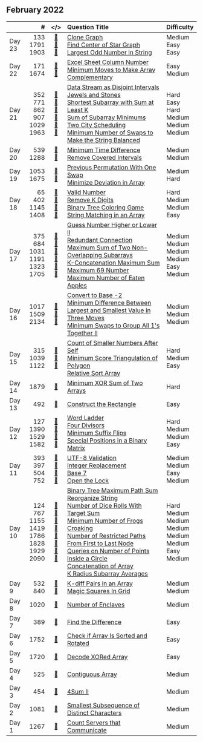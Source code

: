## February 2022

||#|</>|Question Title|Difficulty|
|:--|--:|:-:|:--|:--|
|Day 23|133<br>1791<br>1903|[📎](../src/q_101_150/q0133.cc)<br>[📎](../src/q_1751_1800/q1791.cc)<br>[📎](../src/q_1901_1950/q1903.cc)|[Clone Graph](https://leetcode.com/problems/clone-graph/)<br>[Find Center of Star Graph](https://leetcode.com/problems/find-center-of-star-graph/)<br>[Largest Odd Number in String](https://leetcode.com/problems/largest-odd-number-in-string/)|Medium<br>Easy<br>Easy|
|Day 22|171<br>1674|[📎](../src/q_151_200/q0171.cc)<br>[📎](../src/q_1651_1700/q1674.cc)|[Excel Sheet Column Number](https://leetcode.com/problems/excel-sheet-column-number/)<br>[Minimum Moves to Make Array Complementary](https://leetcode.com/problems/minimum-moves-to-make-array-complementary/)|Easy<br>Medium|
|Day 21|352<br>771<br>862<br>907<br>1029<br>1963|[📎](../src/q_351_400/q0352.cc)<br>[📎](../src/q_751_800/q0771.cc)<br>[📎](../src/q_851_900/q0862.cc)<br>[📎](../src/q_901_950/q0907.cc)<br>[📎](../src/q_1001_1050/q1029.cc)<br>[📎](../src/q_1951_2000/q1963.cc)|[Data Stream as Disjoint Intervals](https://leetcode.com/problems/data-stream-as-disjoint-intervals/)<br>[Jewels and Stones](https://leetcode.com/problems/jewels-and-stones/)<br>[Shortest Subarray with Sum at Least K](https://leetcode.com/problems/shortest-subarray-with-sum-at-least-k/)<br>[Sum of Subarray Minimums](https://leetcode.com/problems/sum-of-subarray-minimums/)<br>[Two City Scheduling](https://leetcode.com/problems/two-city-scheduling/)<br>[Minimum Number of Swaps to Make the String Balanced](https://leetcode.com/problems/minimum-number-of-swaps-to-make-the-string-balanced/)|Hard<br>Easy<br>Hard<br>Medium<br>Medium<br>Medium|
|Day 20|539<br>1288|[📎](../src/q_501_550/q0539.cc)<br>[📎](../src/q_1251_1300/q1288.cc)|[Minimum Time Difference](https://leetcode.com/problems/minimum-time-difference/)<br>[Remove Covered Intervals](https://leetcode.com/problems/remove-covered-intervals/)|Medium<br>Medium|
|Day 19|1053<br>1675|[📎](../src/q_1051_1100/q1053.cc)<br>[📎](../src/q_1651_1700/q1675.cc)|[Previous Permutation With One Swap](https://leetcode.com/problems/previous-permutation-with-one-swap/)<br>[Minimize Deviation in Array](https://leetcode.com/problems/minimize-deviation-in-array/)|Medium<br>Hard|
|Day 18|65<br>402<br>1145<br>1408|[📎](../src/q_51_100/q0065.cc)<br>[📎](../src/q_401_450/q0402.cc)<br>[📎](../src/q_1101_1150/q1145.cc)<br>[📎](../src/q_1401_1450/q1408.cc)|[Valid Number](https://leetcode.com/problems/valid-number/)<br>[Remove K Digits](https://leetcode.com/problems/remove-k-digits/)<br>[Binary Tree Coloring Game](https://leetcode.com/problems/binary-tree-coloring-game/)<br>[String Matching in an Array](https://leetcode.com/problems/string-matching-in-an-array/)|Hard<br>Medium<br>Medium<br>Easy|
|Day 17|375<br>684<br>1031<br>1191<br>1323<br>1705|[📎](../src/q_351_400/q0375.cc)<br>[📎](../src/q_651_700/q0684.cc)<br>[📎](../src/q_1001_1050/q1031.cc)<br>[📎](../src/q_1151_1200/q1191.cc)<br>[📎](../src/q_1301_1350/q1323.cc)<br>[📎](../src/q_1701_1750/q1705.cc)|[Guess Number Higher or Lower II](https://leetcode.com/problems/guess-number-higher-or-lower-ii/)<br>[Redundant Connection](https://leetcode.com/problems/redundant-connection/)<br>[Maximum Sum of Two Non-Overlapping Subarrays](https://leetcode.com/problems/maximum-sum-of-two-non-overlapping-subarrays/)<br>[K-Concatenation Maximum Sum](https://leetcode.com/problems/k-concatenation-maximum-sum/)<br>[Maximum 69 Number](https://leetcode.com/problems/maximum-69-number/)<br>[Maximum Number of Eaten Apples](https://leetcode.com/problems/maximum-number-of-eaten-apples/)|Medium<br>Medium<br>Medium<br>Medium<br>Easy<br>Medium|
|Day 16|1017<br>1509<br>2134|[📎](../src/q_1001_1050/q1017.cc)<br>[📎](../src/q_1501_1550/q1509.cc)<br>[📎](../src/q_2101_2150/q2134.cc)|[Convert to Base -2](https://leetcode.com/problems/convert-to-base-2/)<br>[Minimum Difference Between Largest and Smallest Value in Three Moves](https://leetcode.com/problems/minimum-difference-between-largest-and-smallest-value-in-three-moves/)<br>[Minimum Swaps to Group All 1's Together II](https://leetcode.com/problems/minimum-swaps-to-group-all-1s-together-ii/)|Medium<br>Medium<br>Medium|
|Day 15|315<br>1039<br>1122|[📎](../src/q_301_350/q0315.cc)<br>[📎](../src/q_1001_1050/q1039.cc)<br>[📎](../src/q_1101_1150/q1122.cc)|[Count of Smaller Numbers After Self](https://leetcode.com/problems/count-of-smaller-numbers-after-self/)<br>[Minimum Score Triangulation of Polygon](https://leetcode.com/problems/minimum-score-triangulation-of-polygon/)<br>[Relative Sort Array](https://leetcode.com/problems/relative-sort-array/)|Hard<br>Medium<br>Easy|
|Day 14|1879|[📎](../src/q_1851_1900/q1879.cc)|[Minimum XOR Sum of Two Arrays](https://leetcode.com/problems/minimum-xor-sum-of-two-arrays/)|Hard|
|Day 13|492|[📎](../src/q_451_500/q0492.cc)|[Construct the Rectangle](https://leetcode.com/problems/construct-the-rectangle/)|Easy|
|Day 12|127<br>1390<br>1529<br>1582|[📎](../src/q_101_150/q0127.cc)<br>[📎](../src/q_1351_1400/q1390.cc)<br>[📎](../src/q_1501_1550/q1529.cc)<br>[📎](../src/q_1551_1600/q1582.cc)|[Word Ladder](https://leetcode.com/problems/word-ladder/)<br>[Four Divisors](https://leetcode.com/problems/four-divisors/)<br>[Minimum Suffix Flips](https://leetcode.com/problems/minimum-suffix-flips/)<br>[Special Positions in a Binary Matrix](https://leetcode.com/problems/special-positions-in-a-binary-matrix/)|Hard<br>Medium<br>Medium<br>Easy|
|Day 11|393<br>397<br>504<br>752|[📎](../src/q_351_400/q0393.cc)<br>[📎](../src/q_351_400/q0397.cc)<br>[📎](../src/q_501_550/q0504.cc)<br>[📎](../src/q_751_800/q0752.cc)|[UTF-8 Validation](https://leetcode.com/problems/utf-8-validation/)<br>[Integer Replacement](https://leetcode.com/problems/integer-replacement/)<br>[Base 7](https://leetcode.com/problems/base-7/)<br>[Open the Lock](https://leetcode.com/problems/open-the-lock/)|Medium<br>Medium<br>Easy<br>Medium|
|Day 10|124<br>767<br>1155<br>1419<br>1786<br>1828<br>1929<br>2090|[📎](../src/q_101_150/q0124.cc)<br>[📎](../src/q_751_800/q0767.cc)<br>[📎](../src/q_1151_1200/q1155.cc)<br>[📎](../src/q_1401_1450/q1419.cc)<br>[📎](../src/q_1751_1800/q1786.cc)<br>[📎](../src/q_1801_1850/q1828.cc)<br>[📎](../src/q_1901_1950/q1929.cc)<br>[📎](../src/q_2051_2100/q2090.cc)|[Binary Tree Maximum Path Sum](https://leetcode.com/problems/binary-tree-maximum-path-sum/)<br>[Reorganize String](https://leetcode.com/problems/reorganize-string/)<br>[Number of Dice Rolls With Target Sum](https://leetcode.com/problems/number-of-dice-rolls-with-target-sum/)<br>[Minimum Number of Frogs Croaking](https://leetcode.com/problems/minimum-number-of-frogs-croaking/)<br>[Number of Restricted Paths From First to Last Node](https://leetcode.com/problems/number-of-restricted-paths-from-first-to-last-node/)<br>[Queries on Number of Points Inside a Circle](https://leetcode.com/problems/queries-on-number-of-points-inside-a-circle/)<br>[Concatenation of Array](https://leetcode.com/problems/concatenation-of-array/)<br>[K Radius Subarray Averages](https://leetcode.com/problems/k-radius-subarray-averages/)|Hard<br>Medium<br>Medium<br>Medium<br>Medium<br>Medium<br>Easy<br>Medium|
|Day 9|532<br>840|[📎](../src/q_501_550/q0532.cc)<br>[📎](../src/q_801_850/q0840.cc)|[K-diff Pairs in an Array](https://leetcode.com/problems/k-diff-pairs-in-an-array/)<br>[Magic Squares In Grid](https://leetcode.com/problems/magic-squares-in-grid/)|Medium<br>Medium|
|Day 8|1020|[📎](../src/q_1001_1050/q1020.cc)|[Number of Enclaves](https://leetcode.com/problems/number-of-enclaves/)|Medium|
|Day 7|389|[📎](../src/q_351_400/q0389.cc)|[Find the Difference](https://leetcode.com/problems/find-the-difference/)|Easy|
|Day 6|1752|[📎](../src/q_1751_1800/q1752.cc)|[Check if Array Is Sorted and Rotated](https://leetcode.com/problems/check-if-array-is-sorted-and-rotated/)|Easy|
|Day 5|1720|[📎](../src/q_1701_1750/q1720.cc)|[Decode XORed Array](https://leetcode.com/problems/decode-xored-array/)|Easy|
|Day 4|525|[📎](../src/q_501_550/q0525.cc)|[Contiguous Array](https://leetcode.com/problems/contiguous-array/)|Medium|
|Day 3|454|[📎](../src/q_451_500/q0454.cc)|[4Sum II](https://leetcode.com/problems/4sum-ii/)|Medium|
|Day 2|1081|[📎](../src/q_1051_1100/q1081.cc)|[Smallest Subsequence of Distinct Characters](https://leetcode.com/problems/smallest-subsequence-of-distinct-characters/)|Medium|
|Day 1|1267|[📎](../src/q_1251_1300/q1267.cc)|[Count Servers that Communicate](https://leetcode.com/problems/count-servers-that-communicate/)|Medium|

